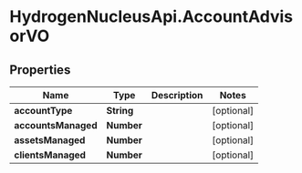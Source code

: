 # HydrogenNucleusApi.AccountAdvisorVO

## Properties
Name | Type | Description | Notes
------------ | ------------- | ------------- | -------------
**accountType** | **String** |  | [optional] 
**accountsManaged** | **Number** |  | [optional] 
**assetsManaged** | **Number** |  | [optional] 
**clientsManaged** | **Number** |  | [optional] 


